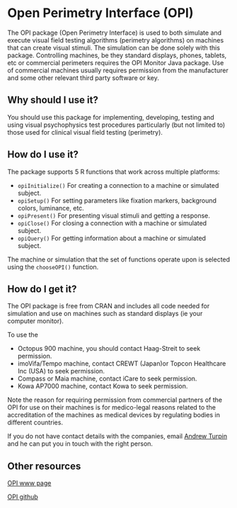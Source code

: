# Open Perimetry Interface (OPI)

The OPI package (Open Perimetry Interface) is used to both simulate and execute visual field testing 
algorithms (perimetry algorithms) on machines that can create visual stimuli. 
The simulation can be done solely with this package. Controlling machines, be they standard 
displays, phones, tablets, etc or commercial perimeters 
requires the OPI Monitor Java package. Use of commercial machines usually requires permission 
from the manufacturer and some other relevant third party software or key.

## Why should I use it?

You should use this package for implementing, developing, testing and using visual 
psychophysics test procedures particularly (but not limited to) those used for 
clinical visual field testing (perimetry).

## How do I use it?

The package supports 5 R functions that work across multiple platforms: 
 * `opiInitialize()` For creating a connection to a machine or simulated subject.
 * `opiSetup()` For setting parameters like fixation markers, background colors, luminance, etc.
 * `opiPresent()` For presenting visual stimuli and getting a response.
 * `opiClose()` For closing a connection with a machine or simulated subject.
 * `opiQuery()` For getting information about a machine or simulated subject.

The machine or simulation that the set of functions operate upon is selected using the `chooseOPI()` function.

## How do I get it?

The OPI package is free from CRAN and includes all code needed for simulation and use on 
machines such as standard displays (ie your computer monitor). 

To use the 
 * Octopus 900 machine, you should contact Haag-Streit to seek permission.
 * imoVifa/Tempo machine, contact CREWT (Japan)or Topcon Healthcare Inc (USA) to seek permission.
 * Compass or Maia machine, contact iCare to seek permission.
 * Kowa AP7000 machine, contact Kowa to seek permission.

Note the reason for requiring permission from commercial partners of the OPI
for use on their machines is for medico-legal reasons related to the 
accreditation of the machines as medical devices by regulating bodies in 
different countries.  

If you do not have contact details with the companies, email 
[Andrew Turpin](mailto:andrew.turpin@lei.org.au)
and he can put you in touch with the right person.

## Other resources

[OPI www page](https://opi.lei.org.au)

[OPI github](https://github.com/turpinandrew/OPI)